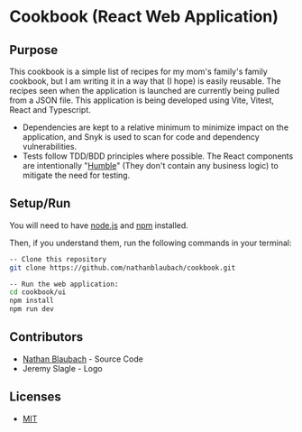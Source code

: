 # Cookbook (React Web Application)

## Purpose

This cookbook is a simple list of recipes for my mom's family's family cookbook, but I am writing it in a way that (I
hope) is easily reusable. The recipes seen when the application is launched are currently being pulled from a JSON file.
This application is being developed using Vite, Vitest, React and Typescript.

- Dependencies are kept to a relative minimum to minimize impact on the application, and Snyk is used to scan for code
  and dependency vulnerabilities.
- Tests follow TDD/BDD principles where possible. The React components are
  intentionally "[Humble](https://martinfowler.com/bliki/HumbleObject.html)" (They don't
  contain any business logic) to mitigate the need for testing.

## Setup/Run

You will need to have [node.js](https://nodejs.org) and [npm](https://www.npmjs.com) installed.

Then, if you understand them, run the following commands in your terminal:

```bash
-- Clone this repository
git clone https://github.com/nathanblaubach/cookbook.git

-- Run the web application:
cd cookbook/ui
npm install
npm run dev
```

## Contributors

- [Nathan Blaubach](https://github.com/nathanblaubach) - Source Code
- Jeremy Slagle - Logo

## Licenses

- [MIT](https://github.com/nathanblaubach/cookbook/blob/main/LICENSE)
